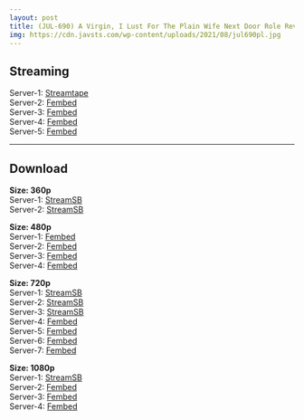 ```yaml
---
layout: post
title: (JUL-690) A Virgin, I Lust For The Plain Wife Next Door Role Reversal A Sweaty Reverse Hold Intercourse That Taught Me How To Fuck. Mina Kitano
img: https://cdn.javsts.com/wp-content/uploads/2021/08/jul690pl.jpg
---
```

<h2>Streaming</h2>
Server-1: <a href="https://streamtape.com/v/Q0yGY9oyamc0zb8/JUL-690.mp4" target="_blank">Streamtape</a><br />
Server-2: <a href="https://www.watchjavnow.xyz/f/3ew6xcmxyw015nn" target="_blank">Fembed</a><br />
Server-3: <a href="https://fakyutube.com/f/nx8lnh2jwq7gx13" target="_blank">Fembed</a><br />
Server-4: <a href="https://dutrag.com/f/k-gzls3g0medg8-" target="_blank">Fembed</a><br />
Server-5: <a href="https://dutrag.com/f/dw5pruxr08-3rw7" target="_blank">Fembed</a><br />

<hr />

<h2>Download</h2>
<b>Size: 360p</b><br />
Server-1: <a target="_blank" href="https://streamsb.net/d/262dfhl3ck3r.html">StreamSB</a><br />
Server-2: <a href="https://streamsb.co/d/v12e4elj6zaj.html" target="_blank">StreamSB</a><br />

<b>Size: 480p</b><br />
Server-1: <a href="https://www.watchjavnow.xyz/f/3ew6xcmxyw015nn" target="_blank">Fembed</a><br />
Server-2: <a href="https://fakyutube.com/f/nx8lnh2jwq7gx13" target="_blank">Fembed</a><br />
Server-3: <a href="https://dutrag.com/f/k-gzls3g0medg8-" target="_blank">Fembed</a><br />
Server-4: <a href="https://dutrag.com/f/dw5pruxr08-3rw7" target="_blank">Fembed</a><br />

<b>Size: 720p</b><br />
Server-1: <a href="https://streamsb.net/d/262dfhl3ck3r.html" target="_blank">StreamSB</a><br />
Server-2: <a href="https://streamsb.co/d/v12e4elj6zaj.html" target="_blank">StreamSB</a><br />
Server-3: <a href="https://streamsb.net/d/arrm5h38yjbj.html" target="_blank">StreamSB</a><br />
Server-4: <a href="https://www.watchjavnow.xyz/f/3ew6xcmxyw015nn" target="_blank">Fembed</a><br />
Server-5: <a href="https://fakyutube.com/f/nx8lnh2jwq7gx13" target="_blank">Fembed</a><br />
Server-6: <a href="https://dutrag.com/f/k-gzls3g0medg8-" target="_blank">Fembed</a><br />
Server-7: <a href="https://dutrag.com/f/dw5pruxr08-3rw7" target="_blank">Fembed</a><br />

<b>Size: 1080p</b><br />
Server-1: <a href="https://javplaya.com/d/4gdlbvkgalev.html" target="_blank">StreamSB</a><br />
Server-2: <a href="https://fakyutube.com/f/nx8lnh2jwq7gx13" target="_blank">Fembed</a><br />
Server-3: <a href="https://dutrag.com/f/k-gzls3g0medg8-" target="_blank">Fembed</a><br />
Server-4: <a href="https://dutrag.com/f/dw5pruxr08-3rw7" target="_blank">Fembed</a><br />

